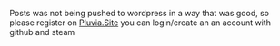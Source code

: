 Posts was not being pushed to wordpress in a way that was good, so please register on [Pluvia.Site](https://pluvia.site) you can login/create an an account with github and steam
